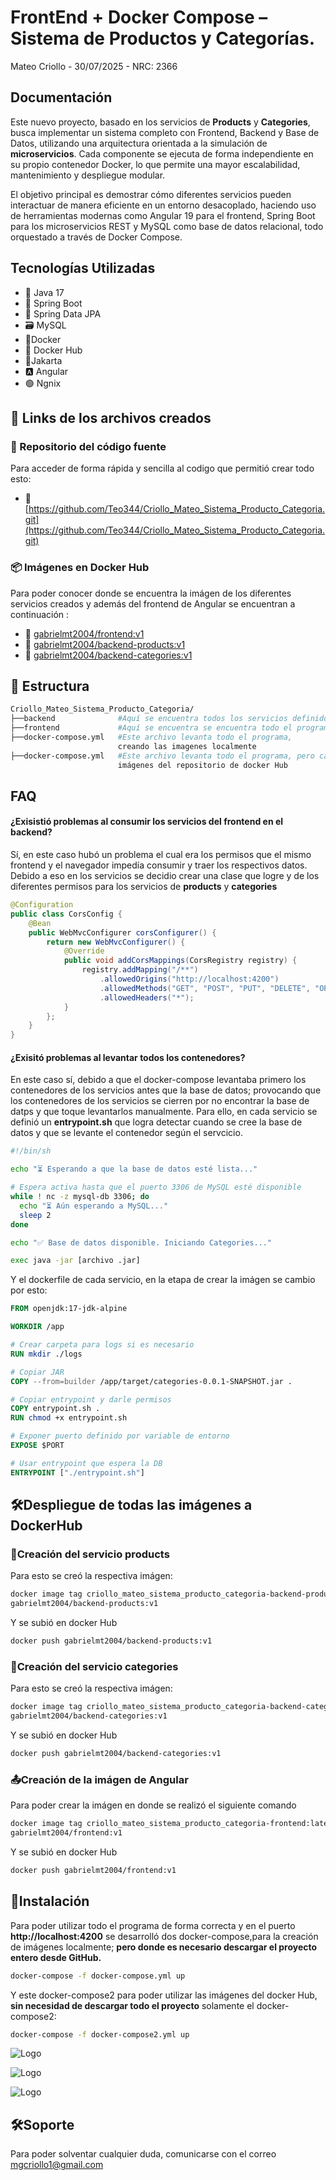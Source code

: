 
# FrontEnd + Docker Compose – Sistema de Productos y Categorías.

Mateo Criollo - 30/07/2025 - NRC: 2366


## Documentación
Este nuevo proyecto, basado en los servicios de **Products** y **Categories**, busca implementar un sistema completo con Frontend, Backend y Base de Datos, utilizando una arquitectura orientada a la simulación de **microservicios**. Cada componente se ejecuta de forma independiente en su propio contenedor Docker, lo que permite una mayor escalabilidad, mantenimiento y despliegue modular.

El objetivo principal es demostrar cómo diferentes servicios pueden interactuar de manera eficiente en un entorno desacoplado, haciendo uso de herramientas modernas como Angular 19 para el frontend, Spring Boot para los microservicios REST y MySQL como base de datos relacional, todo orquestado a través de Docker Compose.
## Tecnologías Utilizadas

- 🧩 Java 17 
- 🧩 Spring Boot
- 🧩 Spring Data JPA
- 🗃️ MySQL
- 🐋Docker
- 🐙 Docker Hub
- 🧩Jakarta
- 🅰️ Angular
- 🟢 Ngnix



## 🔗 Links de los archivos creados
### 📁 Repositorio del código fuente
Para acceder de forma rápida y sencilla al codigo que permitió crear todo esto:
 - 🔗 [https://github.com/Teo344/Criollo_Mateo_Sistema_Producto_Categoria.git](https://github.com/Teo344/Criollo_Mateo_Sistema_Producto_Categoria.git)
### 📦 Imágenes en Docker Hub
Para poder conocer donde se encuentra la imágen de los diferentes servicios creados y además del frontend de Angular se encuentran a continuación :
 - 🔗 [gabrielmt2004/frontend:v1](https://hub.docker.com/repository/docker/gabrielmt2004/frontend/tags)
  - 🔗 [gabrielmt2004/backend-products:v1](https://hub.docker.com/repository/docker/gabrielmt2004/backend-products/tags)
   - 🔗 [gabrielmt2004/backend-categories:v1](https://hub.docker.com/repository/docker/gabrielmt2004/backend-categories/tags)

## 📁 Estructura
```bash
Criollo_Mateo_Sistema_Producto_Categoria/
├──backend              #Aquí se encuentra todos los servicios definidos en el trabajo
├──frontend             #Aquí se encuentra se encuentra todo el programa de Angular
├──docker-compose.yml   #Este archivo levanta todo el programa,
                        creando las imagenes localmente  
├──docker-compose.yml   #Este archivo levanta todo el programa, pero cargando las
                        imágenes del repositorio de docker Hub
```
## FAQ

#### ¿Exisistió problemas al consumir los servicios del frontend en el backend?

Sí, en este caso hubó un problema el cual era los permisos que el mismo frontend y el navegador impedía consumir y traer los respectivos datos.
Debido a eso en los servicios se decidio crear una clase que logre y de los diferentes permisos para los servicios de **products** y **categories**

```java
@Configuration
public class CorsConfig {
    @Bean
    public WebMvcConfigurer corsConfigurer() {
        return new WebMvcConfigurer() {
            @Override
            public void addCorsMappings(CorsRegistry registry) {
                registry.addMapping("/**")
                    .allowedOrigins("http://localhost:4200")
                    .allowedMethods("GET", "POST", "PUT", "DELETE", "OPTIONS")
                    .allowedHeaders("*");
            }
        };
    }
}
```

#### ¿Exisitó problemas al levantar todos los contenedores?
En este caso sí, debido a que el docker-compose levantaba primero los contenedores de los servicios antes que la base de datos; provocando que los contenedores de los servicios se cierren por no encontrar la base de datps y que toque levantarlos manualmente. Para ello, en cada servicio se definió un **entrypoint.sh** que logra detectar cuando se cree la base de datos y que se levante el contenedor según el servcicio.


```sh
#!/bin/sh

echo "⏳ Esperando a que la base de datos esté lista..."

# Espera activa hasta que el puerto 3306 de MySQL esté disponible
while ! nc -z mysql-db 3306; do
  echo "⏳ Aún esperando a MySQL..."
  sleep 2
done

echo "✅ Base de datos disponible. Iniciando Categories..."

exec java -jar [archivo .jar]
```

Y el dockerfile de cada servicio, en la etapa de crear la imágen se cambio por esto:

```dockerfile
FROM openjdk:17-jdk-alpine

WORKDIR /app

# Crear carpeta para logs si es necesario
RUN mkdir ./logs

# Copiar JAR
COPY --from=builder /app/target/categories-0.0.1-SNAPSHOT.jar .

# Copiar entrypoint y darle permisos
COPY entrypoint.sh .
RUN chmod +x entrypoint.sh

# Exponer puerto definido por variable de entorno
EXPOSE $PORT

# Usar entrypoint que espera la DB
ENTRYPOINT ["./entrypoint.sh"]
```

##  🛠️Despliegue de todas las imágenes a DockerHub
### 🚀Creación del servicio products
Para esto se creó la respectiva imágen:
```bash
docker image tag criollo_mateo_sistema_producto_categoria-backend-products:latest 
gabrielmt2004/backend-products:v1
```
Y se subió en docker Hub
```bash
docker push gabrielmt2004/backend-products:v1
```

### 🚀Creación del servicio categories
Para esto se creó la respectiva imágen:
```bash
docker image tag criollo_mateo_sistema_producto_categoria-backend-categories:latest 
gabrielmt2004/backend-categories:v1
```
Y se subió en docker Hub
```bash
docker push gabrielmt2004/backend-categories:v1
```

### 📤Creación de la imágen de Angular
Para poder crear la imágen en donde se realizó el siguiente comando
```bash
docker image tag criollo_mateo_sistema_producto_categoria-frontend:latest 
gabrielmt2004/frontend:v1
```
Y se subió en docker Hub
```bash
docker push gabrielmt2004/frontend:v1
```




## 🚀Instalación

Para poder utilizar todo el programa de forma correcta y en el puerto **http://localhost:4200** se desarrolló dos docker-compose,para la creación de imágenes localmente; **pero donde es necesario descargar el proyecto entero desde GitHub.**

```bash
docker-compose -f docker-compose.yml up
```
Y este docker-compose2 para poder utilizar las imágenes del docker Hub, **sin necesidad de descargar todo el proyecto** solamente el docker-compose2:

```bash
docker-compose -f docker-compose2.yml up 
```
![Logo](https://upload.wikimedia.org/wikipedia/commons/thumb/4/44/Spring_Framework_Logo_2018.svg/1200px-Spring_Framework_Logo_2018.svg.png)


![Logo](https://encrypted-tbn0.gstatic.com/images?q=tbn:ANd9GcTKUxiY3CHfyGGgwhLRkBdKoEmb4lxIOgarRQ&s)

![Logo](https://proximahost.es/blog/wp-content/uploads/2021/07/MySQL.jpg)
## 🛠️Soporte
Para poder solventar cualquier duda, comunicarse con el correo mgcriollo1@gmail.com


